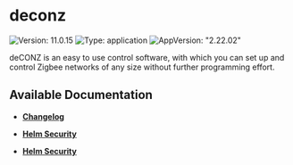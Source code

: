 # deconz

![Version: 11.0.15](https://img.shields.io/badge/Version-11.0.15-informational?style=flat-square) ![Type: application](https://img.shields.io/badge/Type-application-informational?style=flat-square) ![AppVersion: "2.22.02"](https://img.shields.io/badge/AppVersion-"2.22.02"-informational?style=flat-square)

deCONZ is an easy to use control software, with which you can set up and control Zigbee networks of any size without further programming effort.

## Available Documentation

- [**Changelog**](CHANGELOG)

- [**Helm Security**](container-security)

- [**Helm Security**](helm-security)

